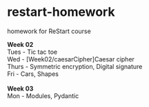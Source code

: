 # restart-homework
homework for ReStart course

**Week 02** <br>
Tues - Tic tac toe <br>
Wed - [Week02/caesarCipher]Caesar cipher <br>
Thurs - Symmetric encryption, Digital signature<br>
Fri - Cars, Shapes<br>
<br>
**Week 03**<br>
Mon - Modules, Pydantic<br>
